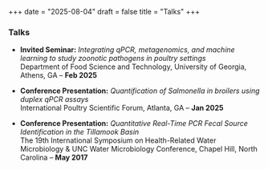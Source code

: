 +++
date = "2025-08-04"
draft = false
title = "Talks"
+++

### Talks

- **Invited Seminar:** *Integrating qPCR, metagenomics, and machine learning to study zoonotic pathogens in poultry settings*  
  Department of Food Science and Technology, University of Georgia, Athens, GA – **Feb 2025**

- **Conference Presentation:** *Quantification of *Salmonella* in broilers using duplex qPCR assays*  
  International Poultry Scientific Forum, Atlanta, GA – **Jan 2025**

- **Conference Presentation:** *Quantitative Real-Time PCR Fecal Source Identification in the Tillamook Basin*  
  The 19th International Symposium on Health-Related Water Microbiology & UNC Water Microbiology Conference, Chapel Hill, North Carolina – **May 2017**